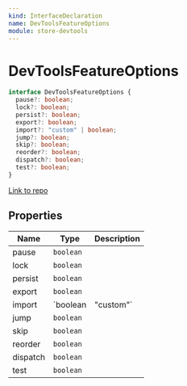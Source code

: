 ```yaml
---
kind: InterfaceDeclaration
name: DevToolsFeatureOptions
module: store-devtools
---
```


# DevToolsFeatureOptions

```ts
interface DevToolsFeatureOptions {
  pause?: boolean;
  lock?: boolean;
  persist?: boolean;
  export?: boolean;
  import?: "custom" | boolean;
  jump?: boolean;
  skip?: boolean;
  reorder?: boolean;
  dispatch?: boolean;
  test?: boolean;
}
```

[Link to repo](https://github.com/ngrx/platform/blob/master/modules/store-devtools/src/config.ts#L14-L25)

## Properties

| Name     | Type      | Description |
| -------- | --------- | ----------- |
| pause    | `boolean` |             |
| lock     | `boolean` |             |
| persist  | `boolean` |             |
| export   | `boolean` |             |
| import   | `boolean  | "custom"`   |  |
| jump     | `boolean` |             |
| skip     | `boolean` |             |
| reorder  | `boolean` |             |
| dispatch | `boolean` |             |
| test     | `boolean` |             |
